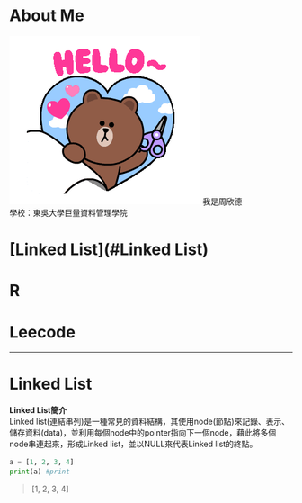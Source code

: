 # About Me
<img src='tenor.gif'>
我是周欣德</br>
學校：東吳大學巨量資料管理學院


# [Linked List](#Linked List) 
# R
# Leecode 
----------
# **Linked List**
**Linked List簡介**</br>
Linked list(連結串列)是一種常見的資料結構，其使用node(節點)來記錄、表示、儲存資料(data)，並利用每個node中的pointer指向下一個node，藉此將多個node串連起來，形成Linked list，並以NULL來代表Linked list的終點。
```python
a = [1, 2, 3, 4]
print(a) #print
```
> [1, 2, 3, 4]
